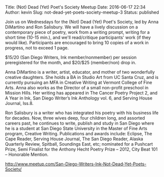 Title: (Not) Dead (Yet) Poet's Society Meetup
Date: 2016-06-17 22:34
Author: kevin
Slug: not-dead-yet-poets-society-meetup-3
Status: published

Join us on Wednesdays for the (Not) Dead (Yet) Poet's Society, led by Anna DiMartino and Ron Salisbury. We will have a lively discussion on a contemporary piece of poetry, work from a writing prompt, writing for a short time (10-15 min.), and we'll read/critique participants' work (if they would like). Participants are encouraged to bring 10 copies of a work in progress, not to exceed 1 page.

\$15/20 (San Diego Writers, Ink member/nonmember) per session preregistered for the month, and \$20/\$25 (member/non) drop in.

Anna DiMartino is a writer, artist, educator, and mother of two wonderfully creative daughters. She holds a BA in Studio Art from UC Santa Cruz, and is currently pursuing an MFA in Creative Writing at Vermont College of Fine Arts. Anna also works as the Director of a small non-profit preschool in Mission Hills. Her writing has appeared in The Cancer Poetry Project 2, and A Year in Ink, San Diego Writer’s Ink Anthology vol. 6, and Serving House Journal, Iss.8.

Ron Salisbury is a writer who has integrated his poetry with his business life for decades. Now, three wives deep, four children long, and assorted careers past, he continues to write, publish and study in San Diego where he is a student at San Diego State University in the Master of Fine Arts program, Creative Writing. Publications and awards include: Eclipse, The Cape Reader, Serving House Journal, The San Diego Reader, Alaska Quarterly Review, Spitball, Soundings East, etc; nominated for a Pushcart Prize, Semi Finalist for the Anthony Hecht Poetry Prize – 2012, City Beat 101 – Honorable Mention.

http://www.meetup.com/San-Diego-Writers-Ink-Not-Dead-Yet-Poets-Society/
